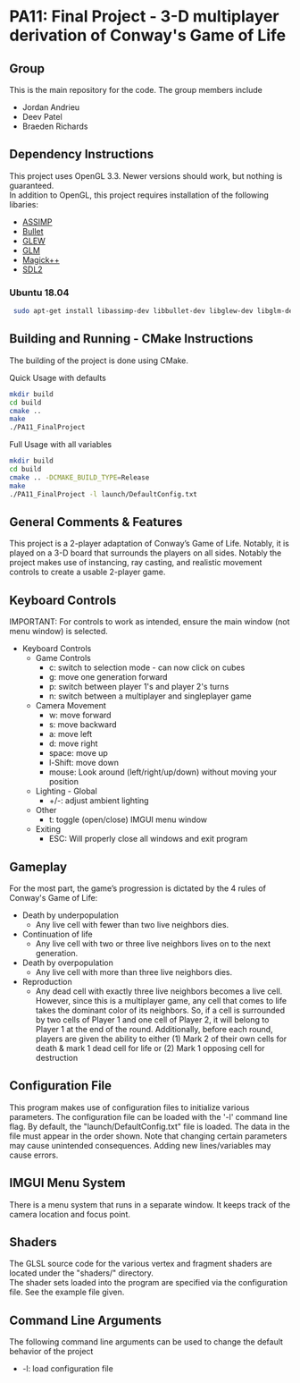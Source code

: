 # PA11: Final Project - 3-D multiplayer derivation of Conway's Game of Life

## Group
This is the main repository for the code. The group members include
  * Jordan Andrieu
  * Deev Patel
  * Braeden Richards

## Dependency Instructions
This project uses OpenGL 3.3. Newer versions should work, but nothing is guaranteed. <br>
In addition to OpenGL, this project requires installation of the following libaries:
 * [ASSIMP](https://github.com/assimp/assimp/wiki)
 * [Bullet](https://github.com/bulletphysics/bullet3)
 * [GLEW](http://glew.sourceforge.net/)
 * [GLM](http://glm.g-truc.net/0.9.7/index.html)
 * [Magick++](http://www.imagemagick.org/Magick%2B%2B/)
 * [SDL2](https://wiki.libsdl.org/Tutorials)

### Ubuntu 18.04
```bash
 sudo apt-get install libassimp-dev libbullet-dev libglew-dev libglm-dev libmagick++-dev libsdl2-dev
```

## Building and Running - CMake Instructions
The building of the project is done using CMake.

Quick Usage with defaults
```bash
mkdir build
cd build
cmake ..
make
./PA11_FinalProject
```

Full Usage with all variables
```bash
mkdir build
cd build
cmake .. -DCMAKE_BUILD_TYPE=Release
make
./PA11_FinalProject -l launch/DefaultConfig.txt
```

## General Comments & Features
This project is a 2-player adaptation of Conway’s Game of Life. Notably, it is played on a 3-D board that surrounds the players on all sides. Notably the project makes use of instancing, ray casting, and realistic movement controls to create a usable 2-player game.

## Keyboard Controls
IMPORTANT: For controls to work as intended, ensure the main window (not menu window) is selected. <br>
* Keyboard Controls
  * Game Controls
    * c: switch to selection mode - can now click on cubes
    * g: move one generation forward
    * p: switch between player 1's and player 2's turns
    * n: switch between a multiplayer and singleplayer game
  * Camera Movement
    * w: move forward
    * s: move backward
    * a: move left
    * d: move right
    * space: move up
    * l-Shift: move down
    * mouse: Look around (left/right/up/down) without moving your position
  * Lighting - Global
      * +/-: adjust ambient lighting
   * Other
      * t: toggle (open/close) IMGUI menu window
   * Exiting
      * ESC: Will properly close all windows and exit program

## Gameplay
For the most part, the game’s progression is dictated by the 4 rules of Conway's Game of Life:
* Death by underpopulation
  * Any live cell with fewer than two live neighbors dies.
* Continuation of life
  * Any live cell with two or three live neighbors lives on to the next generation.
* Death by overpopulation
  * Any live cell with more than three live neighbors dies.
* Reproduction
  * Any dead cell with exactly three live neighbors becomes a live cell.
However, since this is a multiplayer game, any cell that comes to life takes the dominant color of its neighbors. So, if a cell is surrounded by two cells of Player 1 and one cell of Player 2, it will belong to Player 1 at the end of the round. Additionally, before each round, players are given the ability to either (1) Mark 2 of their own cells for death & mark 1 dead cell for life or (2) Mark 1 opposing cell for destruction


## Configuration File
This program makes use of configuration files to initialize various parameters. The configuration file can be loaded with the '-l' command line flag. By default, the "launch/DefaultConfig.txt" file is loaded. The data in the file must appear in the order shown. Note that changing certain parameters may cause unintended consequences. Adding new lines/variables may cause errors.

## IMGUI Menu System
There is a menu system that runs in a separate window. It keeps track of the camera location and focus point.<br>

## Shaders
The GLSL source code for the various vertex and fragment shaders are located under the "shaders/" directory. <br>
The shader sets loaded into the program are specified via the configuration file. See the example file given.

## Command Line Arguments
The following command line arguments can be used to change the default behavior of the project
  * -l: load configuration file
